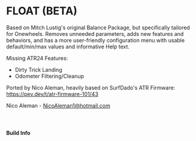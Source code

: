 # FLOAT (BETA)
Based on Mitch Lustig's original Balance Package, but specifically tailored for Onewheels. Removes unneeded parameters, adds new features and behaviors, and has a more user-friendly configuration menu with usable default/min/max values and informative Help text.

Missing ATR24 Features:
 - Dirty Trick Landing
 - Odometer Filtering/Cleanup

Ported by Nico Aleman, heavily based on SurfDado's ATR Firmware: https://pev.dev/t/atr-firmware-101/43

Nico Aleman - <NicoAleman1@hotmail.com>

#### &nbsp;
#### Build Info
